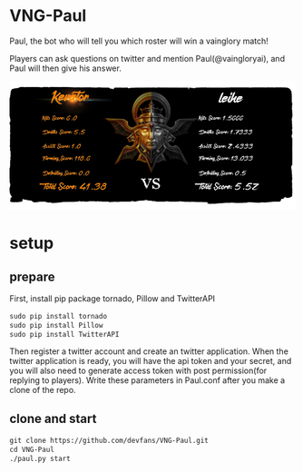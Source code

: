 # VNG-Paul
Paul, the bot who will tell you which roster will win a vainglory match!

Players can ask questions on twitter and mention Paul(@vaingloryai), and Paul will then give his answer.

![Reply-Sample](https://github.com/devfans/VNG-Paul/blob/master/PaulsReply_Sample.png)


# setup
## prepare
First, install pip package tornado, Pillow and TwitterAPI
```
sudo pip install tornado
sudo pip install Pillow
sudo pip install TwitterAPI
```
Then register a twitter account and create an twitter application. When the twitter application is ready, you will have the api token and your secret, and you will also need to generate access token with post permission(for replying to players). Write these parameters in Paul.conf after you make a clone of the repo.

## clone and start
```
git clone https://github.com/devfans/VNG-Paul.git
cd VNG-Paul
./paul.py start
```

